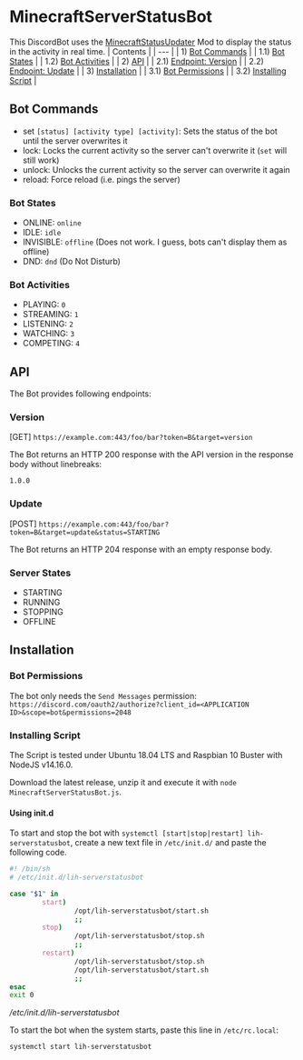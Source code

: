 # MinecraftServerStatusBot

This DiscordBot uses the [MinecraftStatusUpdater](https://github.com/pr0LebenImHolz/MinecraftStatusUpdater) Mod to display the status in the activity in real time.
| Contents |
| --- |
| 1) [Bot Commands](#bot-commands) |
| 1.1) [Bot States](#bot-states) |
| 1.2) [Bot Activities](#bot-activities) |
| 2) [API](#api) |
| 2.1) [Endpoint: Version](#version) |
| 2.2) [Endpoint: Update](#update) |
| 3) [Installation](#installation) |
| 3.1) [Bot Permissions](#bot-permissions) |
| 3.2) [Installing Script](#installing-script) |

## Bot Commands

- set `[status] [activity type] [activity]`: Sets the status of the bot until the server overwrites it
- lock: Locks the current activity so the server can\'t overwrite it (`set` will still work)
- unlock: Unlocks the current activity so the server can overwrite it again
- reload: Force reload (i.e. pings the server)

### Bot States

- ONLINE: `online`
- IDLE: `idle`
- INVISIBLE: `offline` (Does not work. I guess, bots can't display them as offline)
- DND: `dnd` (Do Not Disturb)

### Bot Activities

- PLAYING: `0`
- STREAMING: `1`
- LISTENING: `2`
- WATCHING: `3`
- COMPETING: `4`

## API

The Bot provides following endpoints:

### Version

[GET] `https://example.com:443/foo/bar?token=B&target=version`

The Bot returns an HTTP 200 response with the API version in the response body without linebreaks:

`1.0.0`

### Update

[POST] `https://example.com:443/foo/bar?token=B&target=update&status=STARTING`

The Bot returns an HTTP 204 response with an empty response body.

### Server States

- STARTING
- RUNNING
- STOPPING
- OFFLINE

## Installation

### Bot Permissions

The bot only needs the `Send Messages` permission: `https://discord.com/oauth2/authorize?client_id=<APPLICATION ID>&scope=bot&permissions=2048`

### Installing Script

The Script is tested under Ubuntu 18.04 LTS and Raspbian 10 Buster with NodeJS v14.16.0.

Download the latest release, unzip it and execute it with `node MinecraftServerStatusBot.js`. 

#### Using init.d

To start and stop the bot with `systemctl [start|stop|restart] lih-serverstatusbot`, create a new text file in `/etc/init.d/` and paste the following code.

```bash
#! /bin/sh
# /etc/init.d/lih-serverstatusbot

case "$1" in
        start)
                /opt/lih-serverstatusbot/start.sh
                ;;
        stop)
                /opt/lih-serverstatusbot/stop.sh
                ;;
        restart)
                /opt/lih-serverstatusbot/stop.sh
                /opt/lih-serverstatusbot/start.sh
                ;;
esac
exit 0
```
_/etc/init.d/lih-serverstatusbot_

To start the bot when the system starts, paste this line in `/etc/rc.local`:

```bash
systemctl start lih-serverstatusbot
```
